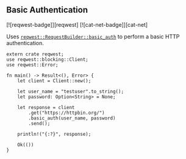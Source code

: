 ## Basic Authentication

[![reqwest-badge]][reqwest] [![cat-net-badge]][cat-net]

Uses [`reqwest::RequestBuilder::basic_auth`] to perform a basic HTTP authentication.

```rust,edition2018,no_run
extern crate reqwest;
use reqwest::blocking::Client;
use reqwest::Error;

fn main() -> Result<(), Error> {
    let client = Client::new();

    let user_name = "testuser".to_string();
    let password: Option<String> = None;

    let response = client
        .get("https://httpbin.org/")
        .basic_auth(user_name, password)
        .send();

    println!("{:?}", response);

    Ok(())
}
```

[`reqwest::RequestBuilder::basic_auth`]: https://docs.rs/reqwest/*/reqwest/struct.RequestBuilder.html#method.basic_auth
